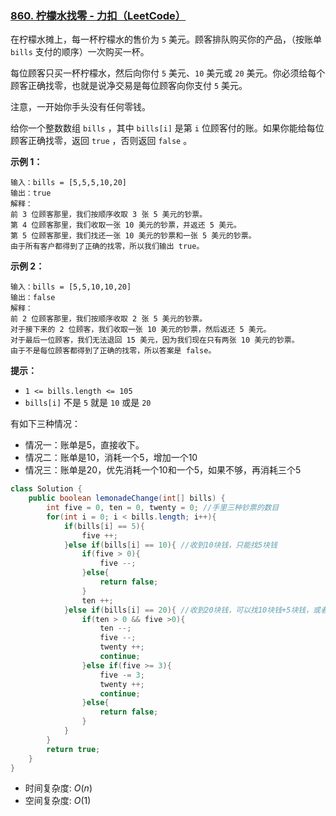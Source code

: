 ### [860. 柠檬水找零 - 力扣（LeetCode）](https://leetcode.cn/problems/lemonade-change/description/)

在柠檬水摊上，每一杯柠檬水的售价为 `5` 美元。顾客排队购买你的产品，（按账单 `bills` 支付的顺序）一次购买一杯。

每位顾客只买一杯柠檬水，然后向你付 `5` 美元、`10` 美元或 `20` 美元。你必须给每个顾客正确找零，也就是说净交易是每位顾客向你支付 `5` 美元。

注意，一开始你手头没有任何零钱。

给你一个整数数组 `bills` ，其中 `bills[i]` 是第 `i` 位顾客付的账。如果你能给每位顾客正确找零，返回 `true` ，否则返回 `false` 。

 

**示例 1：**

```
输入：bills = [5,5,5,10,20]
输出：true
解释：
前 3 位顾客那里，我们按顺序收取 3 张 5 美元的钞票。
第 4 位顾客那里，我们收取一张 10 美元的钞票，并返还 5 美元。
第 5 位顾客那里，我们找还一张 10 美元的钞票和一张 5 美元的钞票。
由于所有客户都得到了正确的找零，所以我们输出 true。
```

**示例 2：**

```
输入：bills = [5,5,10,10,20]
输出：false
解释：
前 2 位顾客那里，我们按顺序收取 2 张 5 美元的钞票。
对于接下来的 2 位顾客，我们收取一张 10 美元的钞票，然后返还 5 美元。
对于最后一位顾客，我们无法退回 15 美元，因为我们现在只有两张 10 美元的钞票。
由于不是每位顾客都得到了正确的找零，所以答案是 false。
```

 

**提示：**

- `1 <= bills.length <= 105`
- `bills[i]` 不是 `5` 就是 `10` 或是 `20` 





有如下三种情况：

- 情况一：账单是5，直接收下。
- 情况二：账单是10，消耗一个5，增加一个10
- 情况三：账单是20，优先消耗一个10和一个5，如果不够，再消耗三个5



```java
class Solution {
    public boolean lemonadeChange(int[] bills) {
        int five = 0, ten = 0, twenty = 0; //手里三种钞票的数目
        for(int i = 0; i < bills.length; i++){
            if(bills[i] == 5){
                five ++;
            }else if(bills[i] == 10){ //收到10块钱，只能找5块钱
                if(five > 0){
                    five --;
                }else{
                    return false;
                }
                ten ++;
            }else if(bills[i] == 20){ //收到20块钱，可以找10块钱+5块钱，或者3张5块钱
                if(ten > 0 && five >0){
                    ten --;
                    five --;
                    twenty ++;
                    continue;
                }else if(five >= 3){
                    five -= 3;
                    twenty ++;
                    continue;
                }else{
                    return false;
                }
            }
        }
        return true;
    }
}
```

- 时间复杂度: $O(n)$
- 空间复杂度: $O(1)$



